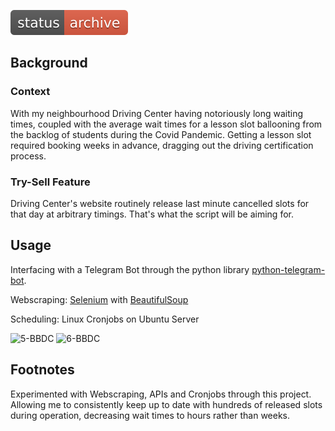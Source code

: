 [![status: archive](https://github.com/GIScience/badges/raw/master/status/archive.svg)](https://github.com/GIScience/badges#archive)
## Background
### Context
With my neighbourhood Driving Center having notoriously long waiting times, coupled with the average wait times for a lesson slot ballooning from the backlog of students during the Covid Pandemic. Getting a lesson slot required booking weeks in advance, dragging out the driving certification process.

### Try-Sell Feature
Driving Center's website routinely release last minute cancelled slots for that day at arbitrary timings. That's what the script will be aiming for.

## Usage
Interfacing with a Telegram Bot through the python library [python-telegram-bot](https://github.com/python-telegram-bot/python-telegram-bot).

Webscraping: [Selenium](https://www.selenium.dev/) with [BeautifulSoup](https://beautiful-soup-4.readthedocs.io/en/latest/)


Scheduling: Linux Cronjobs on Ubuntu Server

![5-BBDC](https://github.com/user-attachments/assets/e38e6607-2823-4194-9918-9960d1cf5ad8)
![6-BBDC](https://github.com/user-attachments/assets/60b463b6-3a6f-4fc4-8c90-10d70b05bcd5)

## Footnotes
Experimented with Webscraping, APIs and Cronjobs through this project. Allowing me to consistently keep up to date with hundreds of released slots during operation, decreasing wait times to hours rather than weeks. 
